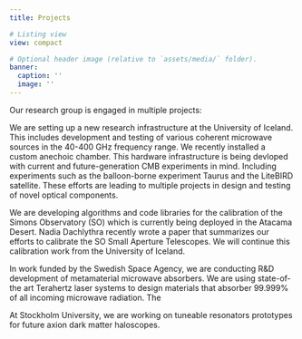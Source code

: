 ```yaml
---
title: Projects

# Listing view
view: compact

# Optional header image (relative to `assets/media/` folder).
banner:
  caption: ''
  image: ''
---
```


Our research group is engaged in multiple projects:

We are setting up a new research infrastructure at the University of Iceland. This includes development and testing of various coherent microwave sources in the 40-400 GHz frequency range. We recently installed a custom anechoic chamber. This hardware infrastructure is being devloped with current and future-generation CMB experiments in mind. Including experiments such as the balloon-borne experiment Taurus and the LiteBIRD satellite. These efforts are leading to multiple projects in design and testing of novel optical components.

We are developing algorithms and code libraries for the calibration of the Simons Observatory (SO) which is currently being deployed in the Atacama Desert. Nadia Dachlythra recently wrote a paper that summarizes our efforts to calibrate the SO Small Aperture Telescopes. We will continue this calibration work from the University of Iceland.

In work funded by the Swedish Space Agency, we are conducting R&D development of metamaterial microwave absorbers. We are using state-of-the art Terahertz laser systems to design materials that absorber 99.999% of all incoming microwave radiation. The 

At Stockholm University, we are working on tuneable resonators prototypes for future axion dark matter haloscopes.